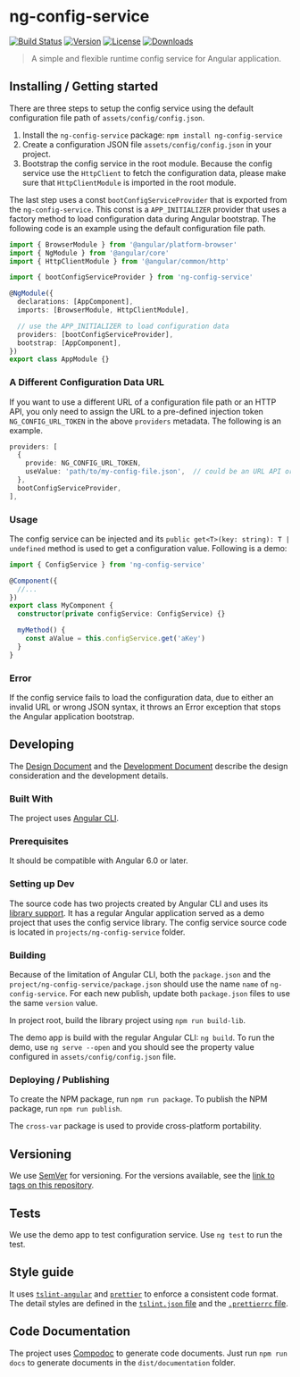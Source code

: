 # ng-config-service

[![Build Status](https://travis-ci.com/cntehang/ng-config-service.svg?branch=master)](https://travis-ci.com/cntehang/ng-config-service)
[![Version](https://badge.fury.io/js/ng-config-service.svg)](https://www.npmjs.com/package/ng-config-service)
[![License](https://img.shields.io/npm/l/ng-config-service.svg)](https://www.npmjs.com/package/ng-config-service.svg)
[![Downloads](https://img.shields.io/npm/dt/ng-config-service.svg)](https://www.npmjs.com/package/ng-config-service)

> A simple and flexible runtime config service for Angular application.

## Installing / Getting started

There are three steps to setup the config service using the default configuration file path of `assets/config/config.json`.

1. Install the `ng-config-service` package: `npm install ng-config-service`
1. Create a configuration JSON file `assets/config/config.json` in your project.
1. Bootstrap the config service in the root module. Because the config service use the `HttpClient` to fetch the configuration data, please make sure that `HttpClientModule` is imported in the root module.

The last step uses a const `bootConfigServiceProvider` that is exported from the `ng-config-service`. This const is a `APP_INITIALIZER` provider that uses a factory method to load configuration data during Angular bootstrap. The following code is an example using the default configuration file path.

```ts
import { BrowserModule } from '@angular/platform-browser'
import { NgModule } from '@angular/core'
import { HttpClientModule } from '@angular/common/http'

import { bootConfigServiceProvider } from 'ng-config-service'

@NgModule({
  declarations: [AppComponent],
  imports: [BrowserModule, HttpClientModule],

  // use the APP_INITIALIZER to load configuration data
  providers: [bootConfigServiceProvider],
  bootstrap: [AppComponent],
})
export class AppModule {}
```

### A Different Configuration Data URL

If you want to use a different URL of a configuration file path or an HTTP API, you only need to assign the URL to a pre-defined injection token `NG_CONFIG_URL_TOKEN` in the above `providers` metadata. The following is an example.

```ts
providers: [
  {
    provide: NG_CONFIG_URL_TOKEN,
    useValue: 'path/to/my-config-file.json',  // could be an URL API or an environment variable
  },
  bootConfigServiceProvider,
],
```

### Usage

The config service can be injected and its `public get<T>(key: string): T | undefined` method is used to get a configuration value. Following is a demo:

```ts
import { ConfigService } from 'ng-config-service'

@Component({
  //...
})
export class MyComponent {
  constructor(private configService: ConfigService) {}

  myMethod() {
    const aValue = this.configService.get('aKey')
  }
}
```

### Error

If the config service fails to load the configuration data, due to either an invalid URL or wrong JSON syntax, it throws an Error exception that stops the Angular application bootstrap.

## Developing

The [Design Document](./docs/design.md) and the [Development Document](./docs/develop.md) describe the design consideration and the development details.

### Built With

The project uses [Angular CLI](https://cli.angular.io/).

### Prerequisites

It should be compatible with Angular 6.0 or later.

### Setting up Dev

The source code has two projects created by Angular CLI and uses its [library support](https://github.com/angular/angular-cli/wiki/stories-create-library). It has a regular Angular application served as a demo project that uses the config service library. The config service source code is located in `projects/ng-config-service` folder.

### Building

Because of the limitation of Angular CLI, both the `package.json` and the `project/ng-config-service/package.json` should use the name `name` of `ng-config-service`. For each new publish, update both `package.json` files to use the same `version` value.

In project root, build the library project using `npm run build-lib`.

The demo app is build with the regular Angular CLI: `ng build`. To run the demo, use `ng serve --open` and you should see the property value configured in `assets/config/config.json` file.

### Deploying / Publishing

To create the NPM package, run `npm run package`.
To publish the NPM package, run `npm run publish`.

The `cross-var` package is used to provide cross-platform portability.

## Versioning

We use [SemVer](http://semver.org/) for versioning. For the versions available, see the [link to tags on this repository](https://github.com/cntehang/ng-config-service/tags).

## Tests

We use the demo app to test configuration service. Use `ng test` to run the test.

## Style guide

It uses [`tslint-angular`](https://github.com/mgechev/tslint-angular) and [`prettier`](https://prettier.io/) to enforce a consistent code format. The detail styles are defined in the [`tslint.json` file](./tslint.json) and the [`.prettierrc` file](./prettierrc).

## Code Documentation

The project uses [Compodoc](https://compodoc.app/) to generate code documents. Just run `npm run docs` to generate documents in the `dist/documentation` folder.

